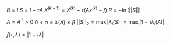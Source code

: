 $B = I$
$S = I - \tau A$
$X^{\left( k + 1 \right)} = X^{(k)} - \tau \left( Ax^{(k)} - f \right)$
$R = -\ln \left( ||S|| \right)$

$A = A^{T} > 0$
$0 < \alpha \leq \lambda(A) \leq \beta$
$||S||_{2} = \max\left| \lambda_{i}(S) \right| = \max \left| 1 - \tau \lambda_{i}(A) \right|$


$f(\tau, \lambda) = \left| 1 - \tau \lambda \right|$